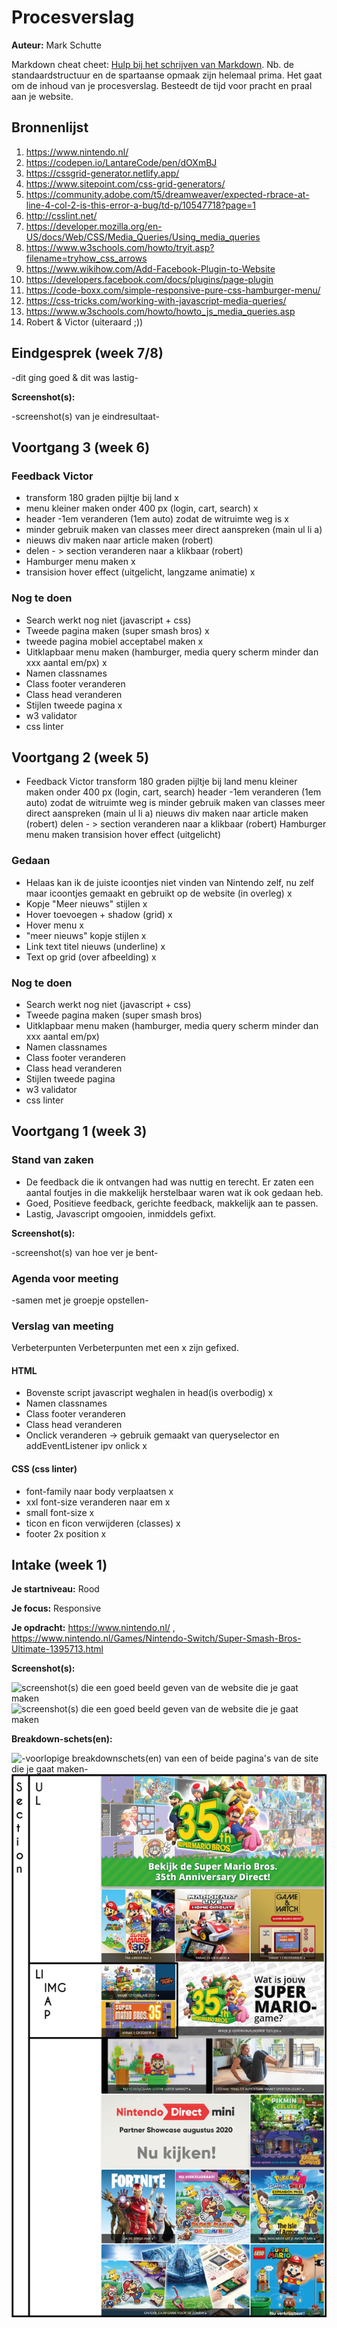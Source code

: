# Procesverslag
**Auteur:** Mark Schutte

Markdown cheat cheet: [Hulp bij het schrijven van Markdown](https://github.com/adam-p/markdown-here/wiki/Markdown-Cheatsheet). Nb. de standaardstructuur en de spartaanse opmaak zijn helemaal prima. Het gaat om de inhoud van je procesverslag. Besteedt de tijd voor pracht en praal aan je website.



## Bronnenlijst
1. https://www.nintendo.nl/
2. https://codepen.io/LantareCode/pen/dOXmBJ
3. https://cssgrid-generator.netlify.app/
4. https://www.sitepoint.com/css-grid-generators/ 
5. https://community.adobe.com/t5/dreamweaver/expected-rbrace-at-line-4-col-2-is-this-error-a-bug/td-p/10547718?page=1
6. http://csslint.net/
7. https://developer.mozilla.org/en-US/docs/Web/CSS/Media_Queries/Using_media_queries
8. https://www.w3schools.com/howto/tryit.asp?filename=tryhow_css_arrows
9. https://www.wikihow.com/Add-Facebook-Plugin-to-Website
10. https://developers.facebook.com/docs/plugins/page-plugin
11. https://code-boxx.com/simple-responsive-pure-css-hamburger-menu/
12. https://css-tricks.com/working-with-javascript-media-queries/
13. https://www.w3schools.com/howto/howto_js_media_queries.asp
14. Robert & Victor (uiteraard ;))

## Eindgesprek (week 7/8)

-dit ging goed & dit was lastig-

**Screenshot(s):**

-screenshot(s) van je eindresultaat-



## Voortgang 3 (week 6)
### Feedback Victor
- transform 180 graden pijltje bij land x
- menu kleiner maken onder 400 px (login, cart, search) x
- header -1em veranderen (1em auto) zodat de witruimte weg is x
- minder gebruik maken van classes meer direct aanspreken (main ul li a)
- nieuws div maken naar article maken (robert)
- delen - > section veranderen naar a klikbaar (robert)
- Hamburger menu maken x
- transision hover effect (uitgelicht, langzame animatie) x


### Nog te doen
- Search werkt nog niet (javascript + css)
- Tweede pagina maken (super smash bros) x
- tweede pagina mobiel acceptabel maken x
- Uitklapbaar menu maken (hamburger, media query scherm minder dan xxx aantal em/px) x
- Namen classnames
- Class footer veranderen
- Class head veranderen
- Stijlen tweede pagina x
- w3 validator
- css linter



## Voortgang 2 (week 5)
- Feedback Victor
transform 180 graden pijltje bij land
menu kleiner maken onder 400 px (login, cart, search)
header -1em veranderen (1em auto) zodat de witruimte weg is
minder gebruik maken van classes meer direct aanspreken (main ul li a)
nieuws div maken naar article maken (robert)
delen - > section veranderen naar a klikbaar (robert)
Hamburger menu maken
transision hover effect (uitgelicht) 


### Gedaan
- Helaas kan ik de juiste icoontjes niet vinden van Nintendo zelf, nu zelf maar icoontjes gemaakt en gebruikt op de website (in overleg) x
- Kopje "Meer nieuws" stijlen x
- Hover toevoegen + shadow (grid) x
- Hover menu x
- "meer nieuws" kopje stijlen x
- Link text titel nieuws (underline) x
- Text op grid (over afbeelding) x

### Nog te doen
- Search werkt nog niet (javascript + css)
- Tweede pagina maken (super smash bros)
- Uitklapbaar menu maken (hamburger, media query scherm minder dan xxx aantal em/px)
- Namen classnames
- Class footer veranderen
- Class head veranderen
- Stijlen tweede pagina
- w3 validator
- css linter

## Voortgang 1 (week 3)

### Stand van zaken

- De feedback die ik ontvangen had was nuttig en terecht. Er zaten een aantal foutjes in die makkelijk herstelbaar waren wat ik ook gedaan heb.
- Goed, Positieve feedback, gerichte feedback, makkelijk aan te passen. 
- Lastig, Javascript omgooien, inmiddels gefixt.


**Screenshot(s):**

-screenshot(s) van hoe ver je bent-

### Agenda voor meeting

-samen met je groepje opstellen-

### Verslag van meeting

Verbeterpunten
Verbeterpunten met een x zijn gefixed.
#### HTML
* Bovenste script javascript weghalen in head(is overbodig) x
* Namen classnames
* Class footer veranderen
* Class head veranderen
* Onclick veranderen -> gebruik gemaakt van queryselector en addEventListener ipv onlick x

#### CSS (css linter)
* font-family naar body verplaatsen x
* xxl font-size veranderen naar em x
* small font-size x
* ticon en ficon verwijderen  (classes) x
* footer 2x position x

## Intake (week 1)

**Je startniveau:** Rood

**Je focus:** Responsive

**Je opdracht:** https://www.nintendo.nl/ , https://www.nintendo.nl/Games/Nintendo-Switch/Super-Smash-Bros-Ultimate-1395713.html

**Screenshot(s):**

![screenshot(s) die een goed beeld geven van de website die je gaat maken](Extra/nintendo.png)
![screenshot(s) die een goed beeld geven van de website die je gaat maken](Extra/nintendogame.png)

**Breakdown-schets(en):**

![-voorlopige breakdownschets(en) van een of beide pagina's van de site die je gaat maken-](Extra/nintendobreakdown.png)
![-voorlopige breakdownschets(en) van een of beide pagina's van de site die je gaat maken-](Extra/nintendobreakdownsection.png)
